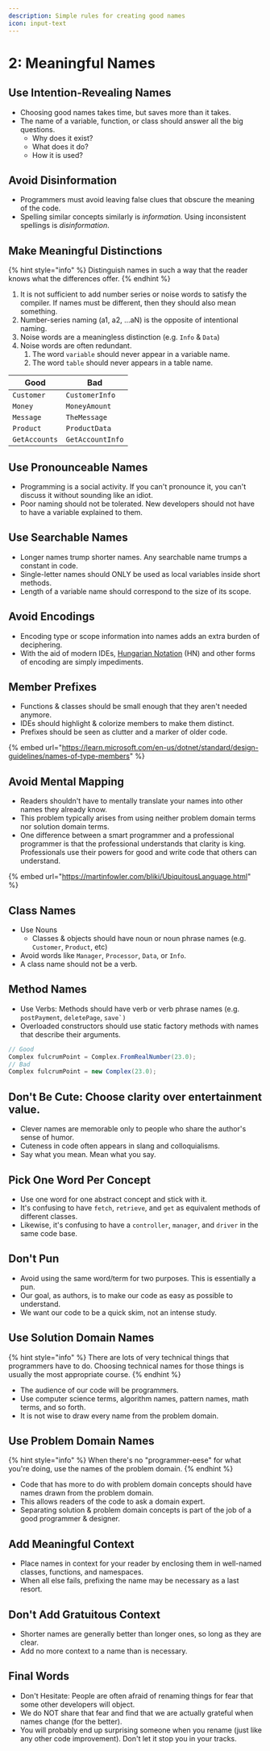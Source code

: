 ```yaml
---
description: Simple rules for creating good names
icon: input-text
---
```


# 2: Meaningful Names

## Use Intention-Revealing Names

* Choosing good names takes time, but saves more than it takes.
* The name of a variable, function, or class should answer all the big questions.
  * Why does it exist?
  * What does it do?
  * How it is used?

## Avoid Disinformation

* Programmers must avoid leaving false clues that obscure the meaning of the code.
* Spelling similar concepts similarly is _information._ Using inconsistent spellings is _disinformation_.

## Make Meaningful Distinctions

{% hint style="info" %}
Distinguish names in such a way that the reader knows what the differences offer.
{% endhint %}

1. It is not sufficient to add number series or noise words to satisfy the compiler. If names must be different, then they should also mean something.
2. Number-series naming (a1, a2, ...aN) is the opposite of intentional naming.
3. Noise words are a meaningless distinction (e.g. `Info` & `Data`)
4. Noise words are often redundant.
   1. The word `variable` should never appear in a variable name.
   2. The word `table` should never appears in a table name.

| Good          | Bad              |
| ------------- | ---------------- |
| `Customer`    | `CustomerInfo`   |
| `Money`       | `MoneyAmount`    |
| `Message`     | `TheMessage`     |
| `Product`     | `ProductData`    |
| `GetAccounts` | `GetAccountInfo` |

## Use Pronounceable Names

* Programming is a social activity. If you can't pronounce it, you can't discuss it without sounding like an idiot.
* Poor naming should not be tolerated. New developers should not have to have a variable explained to them.

## Use Searchable Names

* Longer names trump shorter names. Any searchable name trumps a constant in code.
* Single-letter names should ONLY be used as local variables inside short methods.
* Length of a variable name should correspond to the size of its scope.

## Avoid Encodings

* Encoding type or scope information into names adds an extra burden of deciphering.
* With the aid of modern IDEs, [Hungarian Notation](https://en.wikipedia.org/wiki/Hungarian_notation) (HN) and other forms of encoding are simply impediments.

## Member Prefixes

* Functions & classes should be small enough that they aren't needed anymore.
* IDEs should highlight & colorize members to make them distinct.
* Prefixes should be seen as clutter and a marker of older code.

{% embed url="https://learn.microsoft.com/en-us/dotnet/standard/design-guidelines/names-of-type-members" %}

## Avoid Mental Mapping

* Readers shouldn't have to mentally translate your names into other names they already know.
* This problem typically arises from using neither problem domain terms nor solution domain terms.
* One difference between a smart programmer and a professional programmer is that the professional understands that clarity is king. Professionals use their powers for good and write code that others can understand.

{% embed url="https://martinfowler.com/bliki/UbiquitousLanguage.html" %}

## Class Names

* Use Nouns
  * Classes & objects should have noun or noun phrase names (e.g. `Customer`, `Product`, etc)
* Avoid words like `Manager`, `Processor`, `Data`, or `Info`.
* A class name should not be a verb.

## Method Names

* Use Verbs:  Methods should have verb or verb phrase names (e.g. `postPayment`, `deletePage`, ``save`)``
* Overloaded constructors should use static factory methods with names that describe their arguments.

```csharp
// Good
Complex fulcrumPoint = Complex.FromRealNumber(23.0);
// Bad
Complex fulcrumPoint = new Complex(23.0);
```

## Don't Be Cute: Choose clarity over entertainment value.

* Clever names are memorable only to people who share the author's sense of humor.
* Cuteness in code often appears in slang and colloquialisms.
* Say what you mean. Mean what you say.

## Pick One Word Per Concept

* Use one word for one abstract concept and stick with it.
* It's confusing to have `fetch`, `retrieve`, and `get` as equivalent methods of different classes.
* Likewise, it's confusing to have a `controller`, `manager`, and `driver` in the same code base.

## Don't Pun

* Avoid using the same word/term for two purposes. This is essentially a pun.
* Our goal, as authors, is to make our code as easy as possible to understand.
* We want our code to be a quick skim, not an intense study.

## Use Solution Domain Names

{% hint style="info" %}
There are lots of very technical things that programmers have to do. Choosing technical names for those things is usually the most appropriate course.
{% endhint %}

* The audience of our code will be programmers.
* Use computer science terms, algorithm names, pattern names, math terms, and so forth.
* It is not wise to draw every name from the problem domain.

## Use Problem Domain Names

{% hint style="info" %}
When there's no "programmer-eese" for what you're doing, use the names of the problem domain.
{% endhint %}

* Code that has more to do with problem domain concepts should have names drawn from the problem domain.
* This allows readers of the code to ask a domain expert.
* Separating solution & problem domain concepts is part of the job of a good programmer & designer.

## Add Meaningful Context

* Place names in context for your reader by enclosing them in well-named classes, functions, and namespaces.
* When all else fails, prefixing the name may be necessary as a last resort.

## Don't Add Gratuitous Context

* Shorter names are generally better than longer ones, so long as they are clear.
* Add no more context to a name than is necessary.

## Final Words

* Don't Hesitate: People are often afraid of renaming things for fear that some other developers will object.
* We do NOT share that fear and find that we are actually grateful when names change (for the better).
* You will probably end up surprising someone when you rename (just like any other code improvement). Don't let it stop you in your tracks.
